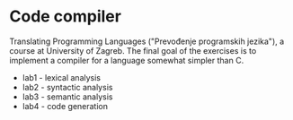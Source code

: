 # Code compiler
Translating Programming Languages ("Prevođenje programskih jezika"), a course at University of Zagreb.
The final goal of the exercises is to implement a compiler for a language somewhat simpler than C.

* lab1 - lexical analysis
* lab2 - syntactic analysis
* lab3 - semantic analysis
* lab4 - code generation
